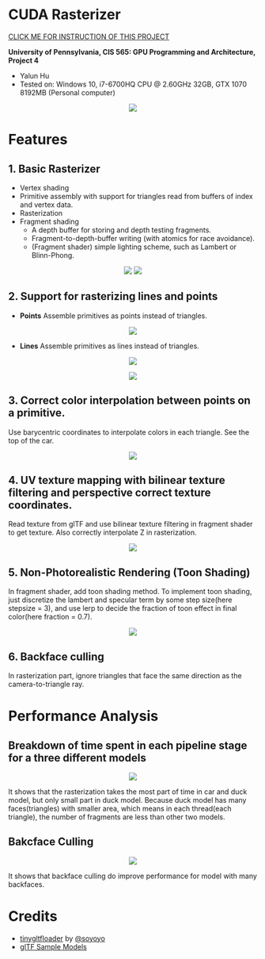CUDA Rasterizer
===============

[CLICK ME FOR INSTRUCTION OF THIS PROJECT](./INSTRUCTION.md)

**University of Pennsylvania, CIS 565: GPU Programming and Architecture, Project 4**

* Yalun Hu
* Tested on: Windows 10, i7-6700HQ CPU @ 2.60GHz 32GB, GTX 1070 8192MB (Personal computer)

<p align="center">
  <img src="renders/1.gif">
</p>

# Features

## 1. Basic Rasterizer
* Vertex shading
* Primitive assembly with support for triangles read from buffers of index and vertex data.
* Rasterization
* Fragment shading
    * A depth buffer for storing and depth testing fragments.
    * Fragment-to-depth-buffer writing (with atomics for race avoidance).
    * (Fragment shader) simple lighting scheme, such as Lambert or Blinn-Phong.

<p align="center">
  <img src="renders/cow.png">
  <img src="renders/flower.png">
</p>

## 2. Support for rasterizing lines and points
* **Points**
Assemble primitives as points instead of triangles.
<p align="center">
  <img src="renders/points.png">
</p>

* **Lines**
Assemble primitives as lines instead of triangles.
<p align="center">
  <img src="renders/lines.png">
</p>
<p align="center">
  <img src="renders/car_lines.png">
</p>

## 3. Correct color interpolation between points on a primitive.
Use barycentric coordinates to interpolate colors in each triangle. See the top of the car.
<p align="center">
  <img src="renders/car.png">
</p>

## 4. UV texture mapping with bilinear texture filtering and perspective correct texture coordinates.
Read texture from glTF and use bilinear texture filtering in fragment shader to get texture. Also correctly interpolate Z in rasterization.
<p align="center">
  <img src="renders/duck.png">
</p>

## 5. Non-Photorealistic Rendering (Toon Shading)
In fragment shader, add toon shading method. To implement toon shading, just discretize the lambert and specular term by some step size(here stepsize = 3), and use lerp to decide the fraction of toon effect in final color(here fraction = 0.7).
<p align="center">
  <img src="renders/duck_toon.png">
</p>

## 6. Backface culling
In rasterization part, ignore triangles that face the same direction as the camera-to-triangle ray.

# Performance Analysis
## Breakdown of time spent in each pipeline stage for a three different models
<p align="center">
  <img src="renders/breakdown.png">
</p>
It shows that the rasterization takes the most part of time in car and duck model, but only small part in duck model. Because duck model has many faces(triangles) with smaller area, which means in each thread(each triangle), the number of fragments are less than other two models.

## Bakcface Culling
<p align="center">
  <img src="renders/backfaceculling.png">
</p>
It shows that backface culling do improve performance for model with many backfaces.

# Credits

* [tinygltfloader](https://github.com/syoyo/tinygltfloader) by [@soyoyo](https://github.com/syoyo)
* [glTF Sample Models](https://github.com/KhronosGroup/glTF/blob/master/sampleModels/README.md)
